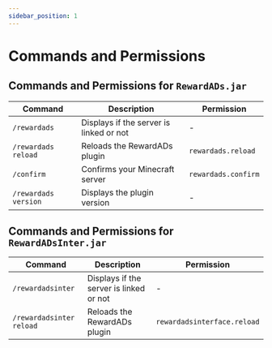 ```yaml
---
sidebar_position: 1
---
```


# Commands and Permissions

## Commands and Permissions for `RewardADs.jar`

| **Command**            | **Description**                             | **Permission**          |
|------------------------|---------------------------------------------|-------------------------|
| `/rewardads`           | Displays if the server is linked or not     | -                       |
| `/rewardads reload`    | Reloads the RewardADs plugin                | `rewardads.reload`      |
| `/confirm`             | Confirms your Minecraft server              | `rewardads.confirm`     |
| `/rewardads version`   | Displays the plugin version                 | -                       |


## Commands and Permissions for `RewardADsInter.jar`

| **Command**                | **Description**                             | **Permission**                   |
|----------------------------|---------------------------------------------|----------------------------------|
| `/rewardadsinter`          | Displays if the server is linked or not     | -                                |
| `/rewardadsinter reload`   | Reloads the RewardADs plugin                | `rewardadsinterface.reload`      |
